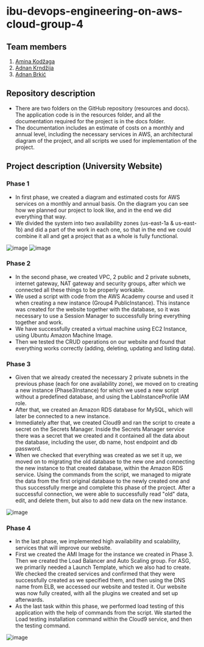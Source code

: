 # ibu-devops-engineering-on-aws-cloud-group-4

## Team members
1. [Amina Kodžaga](https://github.com/aminakodzaga)
2. [Adnan Krndžija](https://github.com/AdnanKrndzijaa)
3. [Adnan Brkić](https://github.com/kojiado)

## Repository description
- There are two folders on the GitHub repository (resources and docs). The application code is in the resources folder, and all the documentation required for the project is in the docs folder.
- The documentation includes an estimate of costs on a monthly and annual level, including the necessary services in AWS, an architectural diagram of the project, and all scripts we used for implementation of the project.

## Project description (University Website)
### Phase 1
- In first phase, we created a diagram and estimated costs for AWS services on a monthly and annual basis. On the diagram you can see how we planned our project to look like, and in the end we did everything that way. 
- We divided the system into two availability zones (us-east-1a & us-east-1b) and did a part of the work in each one, so that in the end we could combine it all and get a project that as a whole is fully functional.

![image](https://github.com/AdnanKrndzijaa/ibu-devops-engineering-on-aws-cloud-group-4/assets/92021913/4c50fbd4-a856-4dc6-8441-63985a1c27cd)
![image](https://github.com/AdnanKrndzijaa/ibu-devops-engineering-on-aws-cloud-group-4/assets/92021913/834940bc-f1b9-4b35-9369-8111db6005bc)


### Phase 2
- In the second phase, we created VPC, 2 public and 2 private subnets, internet gateway, NAT gateway and security groups, after which we connected all these things to be properly workable. 
- We used a script with code from the AWS Academy course and used it when creating a new instance (Group4 PublicInstance). This instance was created for the website together with the database, so it was necessary to use a Session Manager to successfully bring everything together and work.
- We have successfully created a virtual machine using EC2 Instance, using Ubuntu Amazon Machine Image.
- Then we tested the CRUD operations on our website and found that everything works correctly (adding, deleting, updating and listing data).

### Phase 3
- Given that we already created the necessary 2 private subnets in the previous phase (each for one availability zone), we moved on to creating a new instance (Phase3Instance) for which we used a new script without a predefined database, and using the LabInstanceProfile IAM role. 
- After that, we created an Amazon RDS database for MySQL, which will later be connected to a new instance. 
- Immediately after that, we created Cloud9 and ran the script to create a secret on the Secrets Manager. Inside the Secrets Manager service there was a secret that we created and it contained all the data about the database, including the user, db name, host endpoint and db password.
- When we checked that everything was created as we set it up, we moved on to migrating the old database to the new one and connecting the new instance to that created database, within the Amazon RDS service. Using the commands from the script, we managed to migrate the data from the first original database to the newly created one and thus successfully merge and complete this phase of the project. After a successful connection, we were able to successfully read "old" data, edit, and  delete them, but also to add new data on the new instance.

![image](https://github.com/AdnanKrndzijaa/ibu-devops-engineering-on-aws-cloud-group-4/assets/92021913/de9df513-2415-4b76-ada5-0f63f8ef6a03)

### Phase 4
- In the last phase, we implemented high availability and scalability, services that will improve our website. 
- First we created the AMI Image for the instance we created in Phase 3. Then we created the Load Balancer and Auto Scaling group. For ASG, we primarily needed a Launch Template, which we also had to create. We checked the created services and confirmed that they were successfully created as we specified them, and then using the DNS name from ELB, we accessed our website and tested it. Our website was now fully created, with all the plugins we created and set up afterwards.
- As the last task within this phase, we performed load testing of this application with the help of commands from the script. We started the Load testing installation command within the Cloud9 service, and then the testing command.

![image](https://github.com/AdnanKrndzijaa/ibu-devops-engineering-on-aws-cloud-group-4/assets/92021913/36d898df-aad4-4d7d-afd4-5897ef5897f9)
